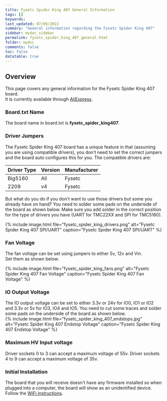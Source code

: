 ```yaml
---
title: Fysetc Spider King 407 General Information
tags: []
keywords: 
last_updated: 07/09/2022
summary: "General information regarding the Fysetc Spider King 407"
sidebar: mydoc_sidebar
permalink: fysetc_spider_king_407_general.html
folder: mydoc
comments: false
toc: false
datatable: true
---
```


## Overview

This page covers any general information for the Fysetc Spider King 407 board.  
It is currently available through [AliExpress](https://www.aliexpress.com/item/1005004635283874.html). 

### Board.txt Name

The board name in board.txt is **fysetc_spider_king407**.

### Driver Jumpers

The Fysetc Spider King 407 board has a unique feature in that (assuming you are using compatible drivers), you don't need to set the correct jumpers and the board auto configures this for you.
The compatible drivers are:

<div class="datatable-begin"></div>

|Driver Type|Version|Manufacturer|
| :------------- |:-------------|:-------------|
|Big5160|All|Fysetc|
|2209|v4|Fysetc|

<div class="datatable-end"></div>

But what do you do if you don't want to use those drivers but some you already have on hand?
You need to solder some pads on the underside of the board as shown below. Make sure you add solder in the correct position for the type of drivers you have (UART for TMC22XX and SPI for TMC5160).  

{% include image.html file="fysetc_spider_king_drivers.png" alt="Fysetc Spider King 407 SPI/UART" caption="Fysetc Spider King 407 SPI/UART" %}

### Fan Voltage

The fan voltage can be set using jumpers to either 5v, 12v and Vin.  
Set them as shown below.  

{% include image.html file="fysetc_spider_king_fans.png" alt="Fysetc Spider King 407 Fan Voltage" caption="Fysetc Spider King 407 Fan Voltage" %}

### IO Output Voltage

The IO output voltage can be set to either 3.3v or 24v for IO0, IO1 or IO2 and 3.3v or 5v for IO3, IO4 and IO5.
You need to cut some traces and solder some pads on the underside of the board as shown below.    
{% include image.html file="fysetc_spider_king_407_endstops.jpg" alt="Fysetc Spider King 407 Endstop Voltage" caption="Fysetc Spider King 407 Endstop Voltage" %}

### Maximum HV Input voltage

Driver sockets 0 to 3 can accept a maximum voltage of 55v. Driver sockets 4 to 9 can accept a maximum voltage of 35v.  

### Initial Installation

The board that you will receive doesn't have any firmware installed so when plugged into a computer, the board will show as an unidentified device.
Follow the [WiFi instructions](fysetc_spider_king_407_connected_wifi.html).